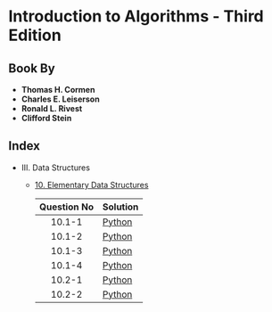 # Introduction to Algorithms - Third Edition

## Book By

- **Thomas H. Cormen**
- **Charles E. Leiserson**
- **Ronald L. Rivest**
- **Clifford Stein**

## Index

- III. Data Structures
    - [10. Elementary Data Structures](https://github.com/ramanaditya/data-structure-and-algorithms/tree/master/CLRS/10-Elementary-Data-Structures)
    
        | Question No | Solution |
        | :---: | :--- |
        | 10.1-1 | [Python](https://github.com/ramanaditya/data-structure-and-algorithms/blob/master/CLRS/10-Elementary-Data-Structures/10-1-1.py) |
        | 10.1-2 | [Python](https://github.com/ramanaditya/data-structure-and-algorithms/blob/master/CLRS/10-Elementary-Data-Structures/10-1-2.py) |
        | 10.1-3 | [Python](https://github.com/ramanaditya/data-structure-and-algorithms/blob/master/CLRS/10-Elementary-Data-Structures/10-1-3.py) |
        | 10.1-4 | [Python](https://github.com/ramanaditya/data-structure-and-algorithms/blob/master/CLRS/10-Elementary-Data-Structures/10-1-4.py) |
        | 10.2-1 | [Python](https://github.com/ramanaditya/data-structure-and-algorithms/blob/master/CLRS/10-Elementary-Data-Structures/10-2-1.py) |
        | 10.2-2 | [Python](https://github.com/ramanaditya/data-structure-and-algorithms/blob/master/CLRS/10-Elementary-Data-Structures/10-2-2.py) |
    